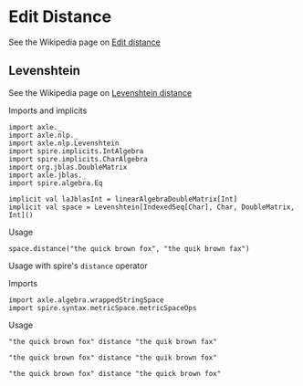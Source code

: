 Edit Distance
=============

See the Wikipedia page on <a href="https://en.wikipedia.org/wiki/Edit_distance">Edit distance</a>

Levenshtein
-----------

See the Wikipedia page on <a href="https://en.wikipedia.org/wiki/Levenshtein_distance">Levenshtein distance</a>

Imports and implicits

```tut:silent
import axle._
import axle.nlp._
import axle.nlp.Levenshtein
import spire.implicits.IntAlgebra
import spire.implicits.CharAlgebra
import org.jblas.DoubleMatrix
import axle.jblas._
import spire.algebra.Eq

implicit val laJblasInt = linearAlgebraDoubleMatrix[Int]
implicit val space = Levenshtein[IndexedSeq[Char], Char, DoubleMatrix, Int]()
```

Usage

```tut
space.distance("the quick brown fox", "the quik brown fax")
```

Usage with spire's `distance` operator

Imports

```tut:silent
import axle.algebra.wrappedStringSpace
import spire.syntax.metricSpace.metricSpaceOps
```

Usage

```tut
"the quick brown fox" distance "the quik brown fax"

"the quick brown fox" distance "the quik brown fox"

"the quick brown fox" distance "the quick brown fox"
```
